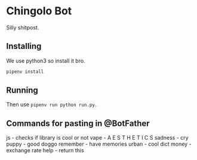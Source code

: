 Chingolo Bot
============

Silly shitpost.

## Installing

We use python3 so install it bro.

```bash
pipenv install
```

## Running

Then use `pipenv run python run.py`.

## Commands for pasting in @BotFather
js - checks if library is cool or not
vape - A E S T H E T I C S
sadness - cry
puppy - good doggo
remember - have memories
urban - cool dict
money - exchange rate
help - return this
